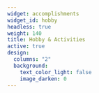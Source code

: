 ```yaml
---
widget: accomplishments
widget_id: hobby
headless: true
weight: 140
title: Hobby & Activities
active: true
design:
  columns: "2"
  background:
    text_color_light: false
    image_darken: 0
---
```

